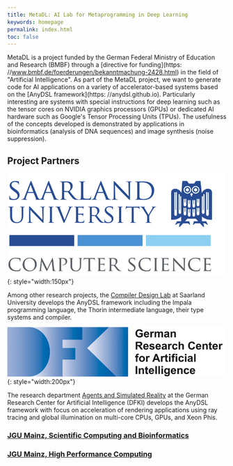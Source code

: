 ```yaml
---
title: MetaDL: AI Lab for Metaprogramming in Deep Learning
keywords: homepage
permalink: index.html
toc: false
---
```


MetaDL is a project funded by the German Federal Ministry of Education and Research (BMBF) through a [directive for funding](https: //www.bmbf.de/foerderungen/bekanntmachung-2428.html) in the field of "Artificial Intelligence".
As part of the MetaDL project, we want to generate code for AI applications on a variety of accelerator-based systems based on the [AnyDSL framework](https: //anydsl.github.io).
Particularly interesting are systems with special instructions for deep learning such as the tensor cores on NVIDIA graphics processors (GPUs) or dedicated AI hardware such as Google's Tensor Processing Units (TPUs).
The usefulness of the concepts developed is demonstrated by applications in bioinformatics (analysis of DNA sequences) and image synthesis (noise suppression).

## Project Partners

![Logo of Saarland University, Computer Science](images/uds-cs-logo.svg){: style="width:150px"}

Among other research projects, the [Compiler Design Lab](http://compilers.cs.uni-saarland.de) at Saarland University develops the AnyDSL framework including the Impala programming language, the Thorin intermediate language, their type systems and compiler.

![Logo of DFKI, German Research Center for Artificial Intelligence](images/DFKI-Logo.jpg){: style="width:200px"}

The research department [Agents and Simulated Reality](https://www.dfki.de/web/forschung/forschungsbereiche-gruppen/agenten-und-simulierte-realitaet) at the German Research Center for Artificial Intelligence (DFKI) develops the AnyDSL framework with focus on acceleration of rendering applications using ray tracing and global illumination on multi-core CPUs, GPUs, and Xeon Phis.

### [JGU Mainz, Scientific Computing and Bioinformatics](https://www.bio.informatik.uni-mainz.de)

### [JGU Mainz, High Performance Computing](https://www.hpc.informatik.uni-mainz.de)

